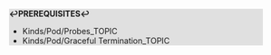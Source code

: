 <div style="margin:2em; background-color: #e0e0e0;">

<strong>↩PREREQUISITES↩</strong>

 * Kinds/Pod/Probes_TOPIC
 * Kinds/Pod/Graceful Termination_TOPIC

</div>

